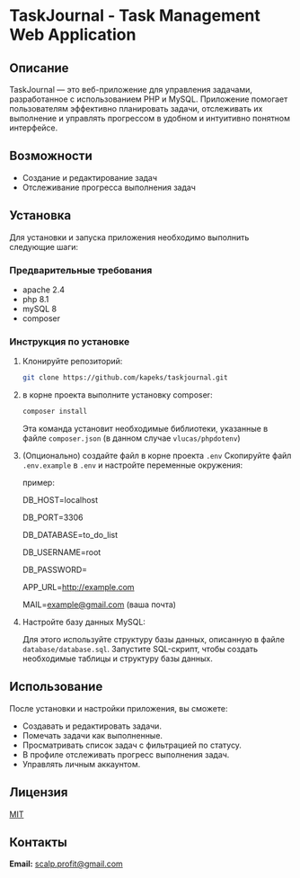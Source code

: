 # TaskJournal - Task Management Web Application

## Описание

TaskJournal — это веб-приложение для управления задачами, разработанное с использованием PHP и MySQL. Приложение помогает пользователям эффективно планировать задачи, отслеживать их выполнение и управлять прогрессом в удобном и интуитивно понятном интерфейсе.


## Возможности

*   Создание и редактирование задач
*   Отслеживание прогресса выполнения задач

## Установка

Для установки и запуска приложения необходимо выполнить следующие шаги:

### Предварительные требования

*   apache 2.4
*   php 8.1
*   mySQL 8
*   composer 

### Инструкция по установке

1.  Клонируйте репозиторий:

    ```bash
    git clone https://github.com/kapeks/taskjournal.git
    ```

2.  в корне проекта выполните установку composer:

    ```bash
    composer install
    ```
    Эта команда установит необходимые библиотеки, указанные в файле `composer.json` (в данном случае `vlucas/phpdotenv`)

3. (Опционально) создайте файл в корне проекта `.env` Скопируйте файл `.env.example` в `.env` и настройте переменные окружения:

    пример:

    DB_HOST=localhost

    DB_PORT=3306

    DB_DATABASE=to_do_list

    DB_USERNAME=root
    
    DB_PASSWORD=

    APP_URL=http://example.com

    MAIL=example@gmail.com   (ваша почта)

4.  Настройте базу данных MySQL:

    Для этого используйте структуру базы данных, описанную в файле `database/database.sql`. Запустите SQL-скрипт, чтобы создать необходимые таблицы и структуру базы данных.


## Использование

После установки и настройки приложения, вы сможете:

- Создавать и редактировать задачи.
- Помечать задачи как выполненные.
- Просматривать список задач с фильтрацией по статусу.
- В профиле отслеживать прогресс выполнения задач.
- Управлять личным аккаунтом.

## Лицензия

[MIT](LICENSE)

## Контакты

**Email:** scalp.profit@gmail.com


